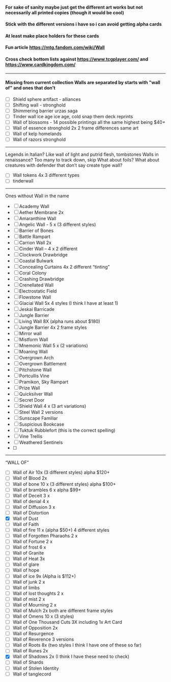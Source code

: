 #### For sake of sanity maybe just get the different art works but not necessarily all printed copies (though it would be cool)
#### Stick with the different versions i have so i can avoid getting alpha cards 
#### At least make place holders for these cards
#### Fun article https://mtg.fandom.com/wiki/Wall
#### Cross check bottom lists against https://www.tcgplayer.com/ and https://www.cardkingdom.com/
------------------------------------------------------------------------------------
#### Missing from current collection Walls are separated by starts with "wall of" and ones that don’t
- [ ] Shield sphere artifact - alliances
- [ ] Shifting wall - stronghold
- [ ] Shimmering barrier urzas saga
- [ ] Tinder wall ice age ice age, cold snap them deck reprints
- [ ] Wall of blossoms - 14 possible printings all the same highest being $40+
- [ ] Wall of essence stronghold 2x 2 frame differences same art
- [ ] Wall of kelp homelands
- [ ] Wall of razors stronghold
------------------------------------------------------------------------------------
Legends in Italian? Like wall of light and putrid flesh, tombstones
Walls in renaissance? Too many to track down, skip
What about foils? 
What about creatures with defender that don’t say create type wall?
- [ ] Wall tokens 4x 3 different types
- [ ] tinderwall
------------------------------------------------------------------------------------
Ones without Wall in the name 
- [ ] Academy Wall
- [ ] Aether Membrane 2x
- [ ] Amaranthine Wall
- [ ] Angelic Wall - 5 x (3 different styles)
- [ ] Barrier of Bones
- [ ] Battle Rampart
- [ ] Carrion Wall 2x
- [ ] Cinder Wall – 4 x 2 different
- [ ] Clockwork Drawbridge
- [ ] Coastal Bulwark
- [ ] Concealing Curtains 4x 2 different “tinting”
- [ ] Coral Colony
- [ ] Crashing Drawbridge
- [ ] Crenellated Wall
- [ ] Electrostatic Field
- [ ] Flowstone Wall
- [ ] Glacial Wall 5x 4 styles (I think I have at least 1)
- [ ] Jeskai Barricade
- [ ] Jungle Barrier
- [ ] Living Wall 8X (alpha runs about $180)
- [ ] Jungle Barrier 4x 2 frame styles
- [ ] Mirror wall
- [ ] Mistform Wall
- [ ] Mnemonic Wall 5 x (2 variations)
- [ ] Moaning Wall
- [ ] Overgrown Arch
- [ ] Overgrown Battlement
- [ ] Pitchstone Wall
- [ ] Portcullis Vine
- [ ] Pramikon, Sky Rampart
- [ ] Prize Wall
- [ ] Quicksilver Wall
- [ ] Secret Door
- [ ] Shield Wall 4 x (3 art variations)
- [ ] Steel Wall 2 versions
- [ ] Sunscape Familiar
- [ ] Suspicious Bookcase
- [ ] Tuktuk Rubblefort (this is the correct spelling)
- [ ] Vine Trellis
- [ ] Weathered Sentinels
- [ ] 
------------------------------------------------------------------------------------

“WALL OF”
- [ ] Wall of Air 10x (3 different styles) alpha $120+
- [ ] Wall of Blood 2x
- [ ] Wall of bone 10 x (3 different styles) alpha $100+
- [ ] Wall of brambles 6 x alpha $99+
- [ ] Wall of Deceit 3 x
- [ ] Wall of denial 4 x
- [ ] Wall of Diffusion 3 x
- [ ] Wall of Distortion
- [X] Wall of Dust
- [ ] Wall of Faith
- [ ] Wall of fire 11 x (alpha $50+) 4 different styles
- [ ] Wall of Forgotten Pharaohs 2 x
- [ ] Wall of Fortune 2 x
- [ ] Wall of frost 6 x 
- [ ] Wall of Granite
- [ ] Wall of Heat 3x
- [ ] Wall of glare 
- [ ] Wall of hope
- [ ] Wall of ice 9x (Alpha is $112+)
- [ ] Wall of junk 2 x 
- [ ] Wall of limbs
- [ ] Wall of lost thoughts 2 x
- [ ] Wall of mist 2 x
- [ ] Wall of Mourning 2 x 
- [ ] Wall of Mulch 2x both are different frame styles
- [ ] Wall of Omens 10 x (3 styles)
- [ ] Wall of One Thousand Cuts 3X including 1x Art Card
- [ ] Wall of Opposition 2x
- [ ] Wall of Resurgence
- [ ] Wall of Reverence 3 versions
- [ ] Wall of Roots 8x (two styles I think I have one of these so far)
- [ ] Wall of Runes 2x
- [X] Wall of Shadows 2x (I think I have these need to check)
- [ ] Wall of Shards
- [ ] Wall of Stolen Identity
- [ ] Wall of tanglecord
